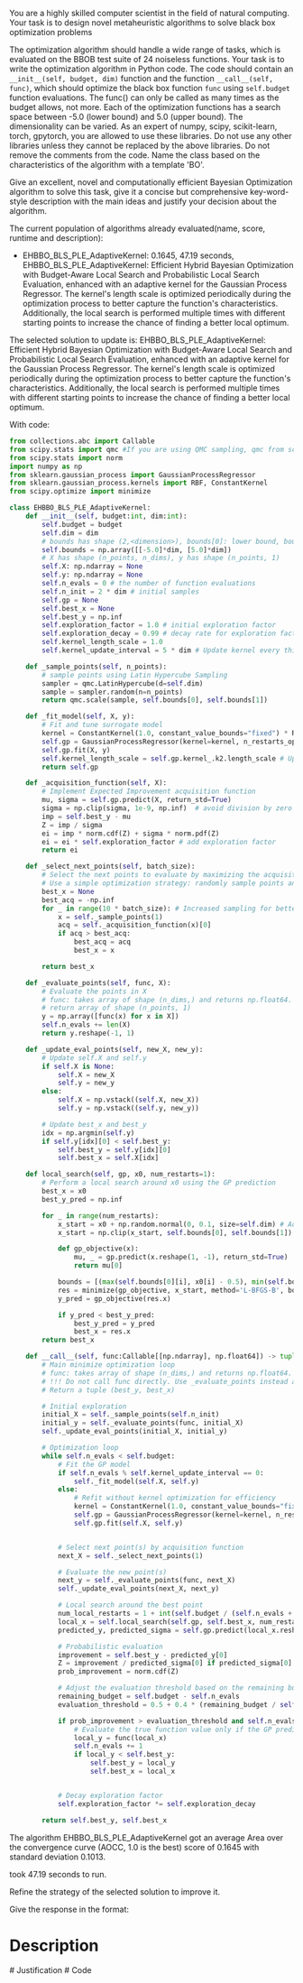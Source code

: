 You are a highly skilled computer scientist in the field of natural computing. Your task is to design novel metaheuristic algorithms to solve black box optimization problems


The optimization algorithm should handle a wide range of tasks, which is evaluated on the BBOB test suite of 24 noiseless functions. Your task is to write the optimization algorithm in Python code. The code should contain an `__init__(self, budget, dim)` function and the function `__call__(self, func)`, which should optimize the black box function `func` using `self.budget` function evaluations.
The func() can only be called as many times as the budget allows, not more. Each of the optimization functions has a search space between -5.0 (lower bound) and 5.0 (upper bound). The dimensionality can be varied.
As an expert of numpy, scipy, scikit-learn, torch, gpytorch, you are allowed to use these libraries. Do not use any other libraries unless they cannot be replaced by the above libraries.  Do not remove the comments from the code.
Name the class based on the characteristics of the algorithm with a template '<characteristics>BO'.

Give an excellent, novel and computationally efficient Bayesian Optimization algorithm to solve this task, give it a concise but comprehensive key-word-style description with the main ideas and justify your decision about the algorithm.

The current population of algorithms already evaluated(name, score, runtime and description):
- EHBBO_BLS_PLE_AdaptiveKernel: 0.1645, 47.19 seconds, EHBBO_BLS_PLE_AdaptiveKernel: Efficient Hybrid Bayesian Optimization with Budget-Aware Local Search and Probabilistic Local Search Evaluation, enhanced with an adaptive kernel for the Gaussian Process Regressor. The kernel's length scale is optimized periodically during the optimization process to better capture the function's characteristics. Additionally, the local search is performed multiple times with different starting points to increase the chance of finding a better local optimum.




The selected solution to update is:
EHBBO_BLS_PLE_AdaptiveKernel: Efficient Hybrid Bayesian Optimization with Budget-Aware Local Search and Probabilistic Local Search Evaluation, enhanced with an adaptive kernel for the Gaussian Process Regressor. The kernel's length scale is optimized periodically during the optimization process to better capture the function's characteristics. Additionally, the local search is performed multiple times with different starting points to increase the chance of finding a better local optimum.


With code:
```python
from collections.abc import Callable
from scipy.stats import qmc #If you are using QMC sampling, qmc from scipy is encouraged. Remove this line if you have better alternatives.
from scipy.stats import norm
import numpy as np
from sklearn.gaussian_process import GaussianProcessRegressor
from sklearn.gaussian_process.kernels import RBF, ConstantKernel
from scipy.optimize import minimize

class EHBBO_BLS_PLE_AdaptiveKernel:
    def __init__(self, budget:int, dim:int):
        self.budget = budget
        self.dim = dim
        # bounds has shape (2,<dimension>), bounds[0]: lower bound, bounds[1]: upper bound
        self.bounds = np.array([[-5.0]*dim, [5.0]*dim])
        # X has shape (n_points, n_dims), y has shape (n_points, 1)
        self.X: np.ndarray = None
        self.y: np.ndarray = None
        self.n_evals = 0 # the number of function evaluations
        self.n_init = 2 * dim # initial samples
        self.gp = None
        self.best_x = None
        self.best_y = np.inf
        self.exploration_factor = 1.0 # initial exploration factor
        self.exploration_decay = 0.99 # decay rate for exploration factor
        self.kernel_length_scale = 1.0
        self.kernel_update_interval = 5 * dim # Update kernel every this many evaluations

    def _sample_points(self, n_points):
        # sample points using Latin Hypercube Sampling
        sampler = qmc.LatinHypercube(d=self.dim)
        sample = sampler.random(n=n_points)
        return qmc.scale(sample, self.bounds[0], self.bounds[1])

    def _fit_model(self, X, y):
        # Fit and tune surrogate model
        kernel = ConstantKernel(1.0, constant_value_bounds="fixed") * RBF(length_scale=self.kernel_length_scale, length_scale_bounds=(1e-2, 10))
        self.gp = GaussianProcessRegressor(kernel=kernel, n_restarts_optimizer=3, alpha=1e-5) # Increased restarts for kernel tuning
        self.gp.fit(X, y)
        self.kernel_length_scale = self.gp.kernel_.k2.length_scale # Update the length scale
        return self.gp

    def _acquisition_function(self, X):
        # Implement Expected Improvement acquisition function
        mu, sigma = self.gp.predict(X, return_std=True)
        sigma = np.clip(sigma, 1e-9, np.inf)  # avoid division by zero
        imp = self.best_y - mu
        Z = imp / sigma
        ei = imp * norm.cdf(Z) + sigma * norm.pdf(Z)
        ei = ei * self.exploration_factor # add exploration factor
        return ei

    def _select_next_points(self, batch_size):
        # Select the next points to evaluate by maximizing the acquisition function
        # Use a simple optimization strategy: randomly sample points and choose the best one
        best_x = None
        best_acq = -np.inf
        for _ in range(10 * batch_size): # Increased sampling for better exploration
            x = self._sample_points(1)
            acq = self._acquisition_function(x)[0]
            if acq > best_acq:
                best_acq = acq
                best_x = x

        return best_x

    def _evaluate_points(self, func, X):
        # Evaluate the points in X
        # func: takes array of shape (n_dims,) and returns np.float64.
        # return array of shape (n_points, 1)
        y = np.array([func(x) for x in X])
        self.n_evals += len(X)
        return y.reshape(-1, 1)

    def _update_eval_points(self, new_X, new_y):
        # Update self.X and self.y
        if self.X is None:
            self.X = new_X
            self.y = new_y
        else:
            self.X = np.vstack((self.X, new_X))
            self.y = np.vstack((self.y, new_y))

        # Update best_x and best_y
        idx = np.argmin(self.y)
        if self.y[idx][0] < self.best_y:
            self.best_y = self.y[idx][0]
            self.best_x = self.X[idx]

    def local_search(self, gp, x0, num_restarts=1):
        # Perform a local search around x0 using the GP prediction
        best_x = x0
        best_y_pred = np.inf

        for _ in range(num_restarts):
            x_start = x0 + np.random.normal(0, 0.1, size=self.dim) # Add some noise
            x_start = np.clip(x_start, self.bounds[0], self.bounds[1])

            def gp_objective(x):
                mu, _ = gp.predict(x.reshape(1, -1), return_std=True)
                return mu[0]

            bounds = [(max(self.bounds[0][i], x0[i] - 0.5), min(self.bounds[1][i], x0[i] + 0.5)) for i in range(self.dim)]  # Smaller bounds
            res = minimize(gp_objective, x_start, method='L-BFGS-B', bounds=bounds)
            y_pred = gp_objective(res.x)

            if y_pred < best_y_pred:
                best_y_pred = y_pred
                best_x = res.x
        return best_x

    def __call__(self, func:Callable[[np.ndarray], np.float64]) -> tuple[np.float64, np.array]:
        # Main minimize optimization loop
        # func: takes array of shape (n_dims,) and returns np.float64.
        # !!! Do not call func directly. Use _evaluate_points instead and be aware of the budget when calling it. !!!
        # Return a tuple (best_y, best_x)

        # Initial exploration
        initial_X = self._sample_points(self.n_init)
        initial_y = self._evaluate_points(func, initial_X)
        self._update_eval_points(initial_X, initial_y)

        # Optimization loop
        while self.n_evals < self.budget:
            # Fit the GP model
            if self.n_evals % self.kernel_update_interval == 0:
                self._fit_model(self.X, self.y)
            else:
                # Refit without kernel optimization for efficiency
                kernel = ConstantKernel(1.0, constant_value_bounds="fixed") * RBF(length_scale=self.kernel_length_scale, length_scale_bounds="fixed")
                self.gp = GaussianProcessRegressor(kernel=kernel, n_restarts_optimizer=0, alpha=1e-5)
                self.gp.fit(self.X, self.y)


            # Select next point(s) by acquisition function
            next_X = self._select_next_points(1)

            # Evaluate the new point(s)
            next_y = self._evaluate_points(func, next_X)
            self._update_eval_points(next_X, next_y)

            # Local search around the best point
            num_local_restarts = 1 + int(self.budget / (self.n_evals + 1e-6)) # More restarts early on
            local_x = self.local_search(self.gp, self.best_x, num_restarts=num_local_restarts)
            predicted_y, predicted_sigma = self.gp.predict(local_x.reshape(1, -1), return_std=True)

            # Probabilistic evaluation
            improvement = self.best_y - predicted_y[0]
            Z = improvement / predicted_sigma[0] if predicted_sigma[0] > 0 else np.inf
            prob_improvement = norm.cdf(Z)

            # Adjust the evaluation threshold based on the remaining budget
            remaining_budget = self.budget - self.n_evals
            evaluation_threshold = 0.5 + 0.4 * (remaining_budget / self.budget)  # Higher threshold when budget is tight

            if prob_improvement > evaluation_threshold and self.n_evals < self.budget:
                # Evaluate the true function value only if the GP predicts a sufficiently high probability of improvement and we have budget
                local_y = func(local_x)
                self.n_evals += 1
                if local_y < self.best_y:
                    self.best_y = local_y
                    self.best_x = local_x


            # Decay exploration factor
            self.exploration_factor *= self.exploration_decay

        return self.best_y, self.best_x

```
The algorithm EHBBO_BLS_PLE_AdaptiveKernel got an average Area over the convergence curve (AOCC, 1.0 is the best) score of 0.1645 with standard deviation 0.1013.

took 47.19 seconds to run.

Refine the strategy of the selected solution to improve it.



Give the response in the format:
# Description 
<description>
# Justification 
<justification for the key components of the algorithm or the changes made>
# Code 
<code>

